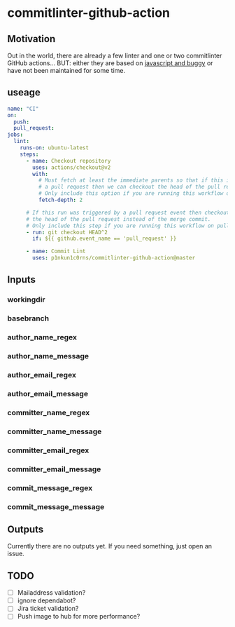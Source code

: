 # commitlinter-github-action

## Motivation

Out in the world, there are already a few linter and one or two commitlinter GitHub actions... BUT: either they are based on [javascript and buggy](https://github.com/conventional-changelog/commitlint/issues/613) or have not been maintained for some time.

## useage

```yaml
name: "CI"
on:
  push:
  pull_request:
jobs:
  lint:
    runs-on: ubuntu-latest
    steps:
      - name: Checkout repository
        uses: actions/checkout@v2
        with:
          # Must fetch at least the immediate parents so that if this is
          # a pull request then we can checkout the head of the pull request.
          # Only include this option if you are running this workflow on pull requests.
          fetch-depth: 2

      # If this run was triggered by a pull request event then checkout
      # the head of the pull request instead of the merge commit.
      # Only include this step if you are running this workflow on pull requests.
      - run: git checkout HEAD^2
        if: ${{ github.event_name == 'pull_request' }}

      - name: Commit Lint
        uses: p1nkun1c0rns/commitlinter-github-action@master
```

## Inputs

### workingdir

### basebranch

### author_name_regex

### author_name_message

### author_email_regex

### author_email_message

### committer_name_regex

### committer_name_message

### committer_email_regex

### committer_email_message

### commit_message_regex

### commit_message_message

## Outputs

Currently there are no outputs yet. If you need something, just open an issue.

## TODO

- [ ] Mailaddress validation?
- [ ] ignore dependabot?
- [ ] Jira ticket validation?
- [ ] Push image to hub for more performance?
